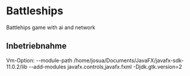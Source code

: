 # Battleships
Battlehips game with ai and network

## Inbetriebnahme

Vm-Option: --module-path /home/josua/Documents/JavaFX/javafx-sdk-11.0.2/lib --add-modules javafx.controls,javafx.fxml -Djdk.gtk.version=2

